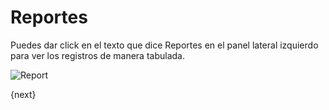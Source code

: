 # Reportes

Puedes dar click en el texto que dice Reportes en el panel lateral izquierdo para ver los registros de manera tabulada.

<img class="screenshot" alt="Report" src="/docs/assets/img/report.png">

{next}
